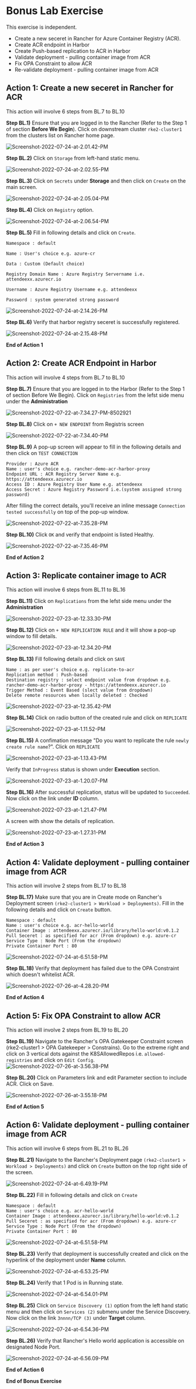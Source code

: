 # Bonus Lab Exercise

This exercise is independent. 

- Create a new seceret in Rancher for Azure Container Registry (ACR). 
- Create ACR endpoint in Harbor 
- Create Push-based replication to ACR in Harbor 
- Validate deployment - pulling container image from ACR
- Fix OPA Constraint to allow ACR 
- Re-validate deployment - pulling container image from ACR



## Action 1: Create a new seceret in Rancher for ACR

This action will involve 6 steps from BL.7 to BL.10

**Step BL.1)** Ensure that you are logged in to the Rancher (Refer to the Step 1 of section **Before We Begin**). Click on downstream cluster `rke2-cluster1` from the clusters list on Rancher home page.

![Screenshot-2022-07-24-at-2.01.42-PM](../images/Screenshot-2022-07-24-at-2.01.42-PM.png)



**Step BL.2)** Click on `Storage` from left-hand static menu. 

![Screenshot-2022-07-24-at-2.02.55-PM](../images/Screenshot-2022-07-24-at-2.02.55-PM.png)



**Step BL.3)** Click on `Secrets` under **Storage** and then click on `Create` on the main screen.

![Screenshot-2022-07-24-at-2.05.04-PM](../images/Screenshot-2022-07-24-at-2.05.04-PM.png)



**Step BL.4)** Click on `Registry` option.

![Screenshot-2022-07-24-at-2.06.54-PM](../images/Screenshot-2022-07-24-at-2.06.54-PM.png)



**Step BL.5)** Fill in following details and click on `Create`. 

`Namespace : default`

`Name : User's choice e.g. azure-cr`

`Data : Custom (Default choice)`

`Registry Domain Name : Azure Registry Servername i.e. attendeexx.azurecr.io`

`Username : Azure Registry Username e.g. attendeexx`

`Password : system generated strong password`

![Screenshot-2022-07-24-at-2.14.26-PM](../images/Screenshot-2022-07-24-at-2.14.26-PM.png)



**Step BL.6)** Verify that harbor registry seceret  is successfully registered.

![Screenshot-2022-07-24-at-2.15.48-PM](../images/Screenshot-2022-07-24-at-2.15.48-PM.png)



**End of Action 1**



## Action 2: Create ACR Endpoint in Harbor

This action will involve 4 steps from BL.7 to BL.10

**Step BL.7)** Ensure that you are logged in to the Harbor (Refer to the Step 1 of section Before We Begin). Click on `Registries` from the lefst side menu under the **Administration**

![Screenshot-2022-07-22-at-7.34.27-PM-8502921](../images/Screenshot-2022-07-22-at-7.34.27-PM-8502921.png)



**Step BL.8)** Click on `+ NEW ENDPOINT` from Registris screen

![Screenshot-2022-07-22-at-7.34.40-PM](../images/Screenshot-2022-07-22-at-7.34.40-PM.png)



**Step BL.9)** A pop-up screen will appear to fill in the following details and then click on `TEST CONNECTION`

```
Provider : Azure ACR
Name : user's choice e.g. rancher-demo-acr-harbor-proxy
Endpoint URL : ACR Registry Server Name e.g. https://attendeexx.azurecr.io
Access ID : Azure Registry User Name e.g. attendeexx
Access Secret : Azure Registry Password i.e.(system assigned strong password)
```

After filling the correct details, you'll receive an inline message `Connection tested successfully` on top of the pop-up window.

![Screenshot-2022-07-22-at-7.35.28-PM](../images/Screenshot-2022-07-22-at-7.35.28-PM.png)



**Step BL.10)** Click `OK`  and verify that endpoint is listed Healthy. 

![Screenshot-2022-07-22-at-7.35.46-PM](../images/Screenshot-2022-07-22-at-7.35.46-PM.png)

**End of Action 2**



## Action 3: Replicate container image to ACR

This action will involve 6 steps from BL.11 to BL.16

**Step BL.11)** Click on `Replications` from the lefst side menu under the **Administration**

![Screenshot-2022-07-23-at-12.33.30-PM](../images/Screenshot-2022-07-23-at-12.33.30-PM.png)

**Step BL.12)** Click on `+ NEW REPLICATION RULE` and it will show a pop-up window to fill details.

![Screenshot-2022-07-23-at-12.34.20-PM](../images/Screenshot-2022-07-23-at-12.34.20-PM.png)

**Step BL.13)** Fill following details and click on `SAVE`

```
Name : as per user's choice e.g. replicate-to-acr
Replication method : Push-based
Destination registry : select endpoint value from dropdown e.g. rancher-demo-acr-harbor-proxy - https://attendeexx.azurecr.io
Trigger Method : Event Based (slect value from dropdown)
Delete remote resources when locally deleted : Checked
```

![Screenshot-2022-07-23-at-12.35.42-PM](../images/Screenshot-2022-07-23-at-12.35.42-PM.png)



**Step BL.14)** Click on radio button of the created rule and click on `REPLICATE`

![Screenshot-2022-07-23-at-1.11.52-PM](../images/Screenshot-2022-07-23-at-1.11.52-PM.png)

**Step BL.15)** A confimation message "Do you want to replicate the rule `newly create rule name`?". Click on `REPLICATE`

![Screenshot-2022-07-23-at-1.13.43-PM](../images/Screenshot-2022-07-23-at-1.13.43-PM.png)

Verify that `InProgress` status is shown under **Execution** section. 

![Screenshot-2022-07-23-at-1.20.07-PM](../images/Screenshot-2022-07-23-at-1.20.07-PM.png)

**Step BL.16)** After successful replication, status will be updated to `Succeeded`. Now click on the link under **ID** column. 

![Screenshot-2022-07-23-at-1.21.47-PM](../images/Screenshot-2022-07-23-at-1.21.47-PM.png)

A screen with show the details of replication.

![Screenshot-2022-07-23-at-1.27.31-PM](../images/Screenshot-2022-07-23-at-1.27.31-PM.png)

**End of Action 3**



## Action 4: Validate deployment - pulling container image from ACR 

This action will involve 2 steps from BL.17 to BL.18

**Step BL.17)** Make sure that you are in Create mode on Rancher's Deployment screen `(rke2-cluster1 > Workload > Deployments)`. Fill in the following details and click on `Create` button. 

```
Namespace : default
Name : user's choice e.g. acr-hello-world
Container Image : attendeexx.azurecr.io/library/hello-world:v0.1.2
Pull Seceret : as specified for acr (From dropdown) e.g. azure-cr
Service Type : Node Port (From the dropdown)
Private Container Port : 80
```

![Screenshot-2022-07-24-at-6.51.58-PM](../images/Screenshot-2022-07-24-at-6.51.58-PM.png)

**Step BL.18)** Verify that deployment has failed due to the OPA Constraint which doesn't whitelist ACR. 



![Screenshot-2022-07-26-at-4.28.20-PM](../images/Screenshot-2022-07-26-at-4.28.20-PM.png)

**End of Action 4**

## Action 5: Fix OPA Constraint to allow ACR  

This action will involve 2 steps from BL.19 to BL.20

**Step BL.19)** Navigate to the Rancher's OPA Gatekeeper Constraint screen (rke2-cluster1 > OPA Gatekeeper > Constrains). Go to the extreme right and click on 3 vertical dots against the K8SAllowedRepos i.e.  `allowed-registries`  and click on `Edit Config`.![Screenshot-2022-07-26-at-3.56.38-PM](../images/Screenshot-2022-07-26-at-3.56.38-PM.png)

**Step BL.20)** Click on Parameters link and edit Parameter section to include ACR. Click on Save.  

![Screenshot-2022-07-26-at-3.55.18-PM](../images/Screenshot-2022-07-26-at-3.55.18-PM.png)

**End of Action 5**



## Action 6: Validate deployment - pulling container image from ACR 

This action will involve 6 steps from BL.21 to BL.26

**Step BL.21)** Navigate to the Rancher's Deployment page `(rke2-cluster1 > Workload > Deployments)` and click on  `Create` button on the top right side of the screen. 

![Screenshot-2022-07-24-at-6.49.19-PM](../images/Screenshot-2022-07-24-at-6.49.19-PM.png)



**Step BL.22)** Fill in following details and click on `Create`

```
Namespace : default
Name : user's choice e.g. acr-hello-world
Container Image : attendeexx.azurecr.io/library/hello-world:v0.1.2
Pull Seceret : as specified for acr (From dropdown) e.g. azure-cr
Service Type : Node Port (From the dropdown)
Private Container Port : 80
```

![Screenshot-2022-07-24-at-6.51.58-PM](../images/Screenshot-2022-07-24-at-6.51.58-PM.png)

**Step BL.23)** Verify that deployment is successfully created and click on the hyperlink of the deployment under **Name** column. 

![Screenshot-2022-07-24-at-6.53.25-PM](../images/Screenshot-2022-07-24-at-6.53.25-PM.png)

**Step BL.24)** Verify that 1 Pod is in Running state. 

![Screenshot-2022-07-24-at-6.54.01-PM](../images/Screenshot-2022-07-24-at-6.54.01-PM.png)

**Step BL.25)** Click on `Service Discovery (1)` option from the left hand static menu and then click on `Services (2)`  submenu under the Service Discovery. Now click on the link `3nnnn/TCP (3)` under **Target** column.

![Screenshot-2022-07-24-at-6.54.36-PM](../images/Screenshot-2022-07-24-at-6.54.36-PM.png)

**Step BL.26)** Verify that Rancher's Hello world application is accessible on designated Node Port. 

![Screenshot-2022-07-24-at-6.56.09-PM](../images/Screenshot-2022-07-24-at-6.56.09-PM.png)

**End of Action 6**

**End of Bonus Exercise**


